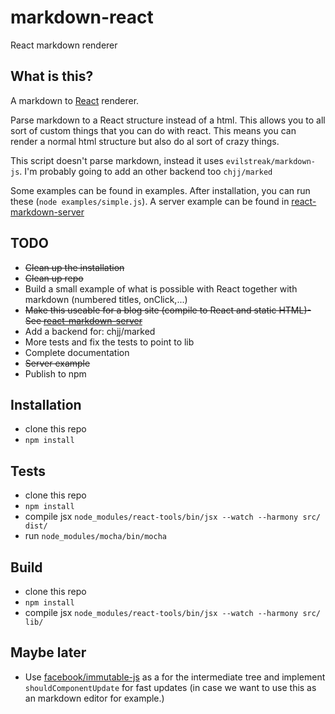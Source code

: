 markdown-react
==============

React markdown renderer

What is this?
-------------

A markdown to [React](http://facebook.github.io/react/) renderer.


Parse markdown to a React structure instead of a html. This allows you to all sort of custom things that you can do with react.
This means you can render a normal html structure but also do al sort of crazy things.

This script doesn't parse markdown, instead it uses `evilstreak/markdown-js`. I'm probably going to add an other backend too `chjj/marked`

Some examples can be found in examples. After installation, you can run these (`node examples/simple.js`).
A server example can be found in [react-markdown-server](https://github.com/tcoopman/markdown-react-server)

TODO
----

* ~~Clean up the installation~~
* ~~Clean up repo~~
* Build a small example of what is possible with React together with markdown (numbered titles, onClick,...)
* ~~Make this useable for a blog site (compile to React and static HTML)- See [react-markdown-server](https://github.com/tcoopman/markdown-react-server)~~
* Add a backend for: chjj/marked
* More tests and fix the tests to point to lib
* Complete documentation
* ~~Server example~~
* Publish to npm

Installation
------------

* clone this repo
* `npm install`

Tests
-----

* clone this repo
* `npm install`
* compile jsx `node_modules/react-tools/bin/jsx --watch --harmony src/ dist/`
* run `node_modules/mocha/bin/mocha`

Build
-----
* clone this repo
* `npm install`
* compile jsx `node_modules/react-tools/bin/jsx --watch --harmony src/ lib/`


Maybe later
-----------

* Use [facebook/immutable-js](https://github.com/facebook/immutable-js) as a for the intermediate tree and implement `shouldComponentUpdate` for fast updates (in case we want to use this as an markdown editor for example.)
